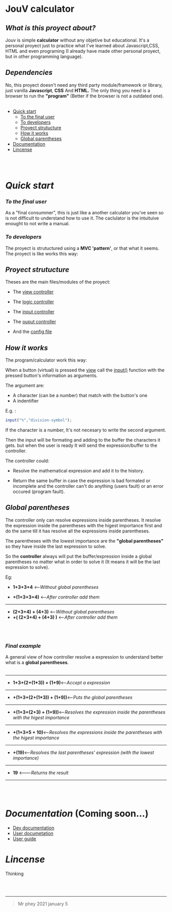 #  JouV calculator


##  ***What is this proyect about?***
Jouv is simple **calculator** without any objetive but educational. It's a personal proyect just to practice what I've learned about Javascript,CSS, HTML and even programing (I already have made other personal proyect, but in other programming language). 


## ***Dependencies***

No, this proyect doesn't need any third party module/framework or library, just vanilla **Javascript**, **CSS** And **HTML.**
The only thing you need is a browser to run the **"program"** (Better if the browser is not a outdated one).
 <br></br>



- <a href="#Quick-start">Quick start</a>
  -  <a href="#to-the-final-user">To the final user</a>
  -  <a href="#to-developers">To developers</a>
  -  <a href="#proyect-strutucture">Proyect strutucture</a>
  -  <a href="#how-it-works">How it works</a>
  - <a href="#global-parentheses">Global parentheses</a>
- <a href="#documentation">Documentation</a>
- <a href="#lincense">Lincense</a>

<br></br>

# ***Quick start***

<a name="to-the-final-user"></a>

### ***To the final user***
As a "final consummer", this is just like a another calculator you've seen so is not difficult to understand how to use it. The caclulator is the intuituive enought to not write a manual.

<a name="to-developers"></a>

### ***To developers***
The proyect is strutuctured using a **MVC 'pattern'**, or that what it seems. The proyect is like works this way:

<a name="proyect-struture"></a>

## ***Proyect strutucture***
Theses are the main files/modules of the proyect: 

- The [view controller](index.html)
- The [logic controller](calculator/controller.js)
- The [input controller](input.js)
- The [ouput controller](render/output.js)

- And the [config file](config.js)

<a name="how-it-works"></a>

## ***How it works***
The program/calculator work this way:

When a button (virtual) is pressed the [view](index.html) call the [input()](input.js) function with the pressed button's information as arguments. 

The argument are: 

-  A character (can be a number) that match with the button's one
- A indentifier

E.g. : 
```Javascript
input("%","division-symbol");
```
If the character is a number, It's not necesary to write the second argument.

Then the input will be formating and adding to the buffer the characters it gets. but when the user is ready It will send the expression/buffer to the controller. 

The controller could:

- Resolve the mathematical expression and add it to the history.


-   Return the same buffer in case the expression is bad formated or incomplete and the controller can't do anything (users fault) or an error occured (program fault).

<a name="global-parentheses"></a>

## ***Global parentheses***

The controller only can resolve expressions inside parentheses. It resolve the expression inside the parentheses with the higest importance first and do the same till it has resolve all the expressions inside parentheses.

The parentheses  with the lowest importance are the **"global parentheses"** so they have inside the last  expression to solve.

So the **controller** always will put the buffer/expression inside a global parentheses no matter what in order to solve it (It means it  will be the last expression to solve).

Eg:  
-  **1+3+3+4** <--*Without global parentheses*

-  **+(1+3+3+4)** <--*After controller add them*

---
- **(2+3+4)  + (4+3)** <--*Without global parentheses*
-  **+( (2+3+4) + (4+3) )** <--*After controller add them*

<br></br>
### ***Final example***

A general view of how controller resolve a expression to understand better what is a **global parentheses**.
<br></br>

---
- **1+3+(2+(1*3)) + (1+9)**<--*Accept a expression*
---
- **+(1+3+(2+(1*3)) + (1+9))**<--*Puts the global parentheses*
---
-  **+(1+3+(2+3) + (1+9))**<--*Resolves the expression inside the parentheses with the higest importance*
---
- **+(1+3+5 + 10)**<--*Resolves the expressions inside the parentheses with the higest importance*
---
- **+(19)**<--*Resolves the last parentheses' expression (with the lowest importance)*
---
- **19** <---*Returns the result*
---
<br></br>

<a name="documentation"></a>

# ***Documentation*** (Coming soon...)

- [Dev documentation]() 
- [User documetation]()
- [User guide]()


<a name="lincense"></a>

 # ***Lincense***
 Thinking



<br></br>


----------


>Mr phey 2021 january 5
